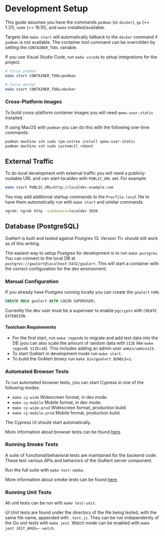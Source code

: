# Development Setup

This guide assumes you have the commands `podman` (or `docker`), `go` (>= 1.21), `node` (>= 16.10), and `make` installed/available.

Targets like `make start` will automatically fallback to the `docker` command if `podman` is not available. The container tool command can be overridden by setting the `CONTAINER_TOOL` variable.

If you use Visual Studio Code, run `make vscode` to setup integrations for the project.

```bash
# force podman
make start CONTAINER_TOOL=podman

# force docker
make start CONTAINER_TOOL=docker
```

### Cross-Platform Images

To build cross-platform container images you will need `qemu-user-static` installed.

If using MacOS with `podman` you can do this with the following one-time commands:

```sh
podman machine ssh sudo rpm-ostree install qemu-user-static
podman machine ssh sudo systemctl reboot
```

## External Traffic

To do local development with external traffic you will need a publicly-routable URL and can start localdev with `PUBLIC_URL` set. For example:

```bash
make start PUBLIC_URL=http://localdev.example.com
```

You may add additional startup commands to the `Procfile.local` file to have them automatically run with `make start` and similar commands.

```bash
ngrok: ngrok http -subdomain=localdev 3030
```

## Database (PostgreSQL)

GoAlert is built and tested against Postgres 13. Version 11+ should still work as of this writing.

The easiest way to setup Postgres for development is to run `make postgres`.
You can connect to the local DB at `postgres://goalert@localhost:5432/goalert`.
This will start a container with the correct configuration for the dev environment.

### Manual Configuration

If you already have Postgres running locally you can create the `goalert` role.

```sql
CREATE ROLE goalert WITH LOGIN SUPERUSER;
```

Currently the dev user must be a superuser to enable `pgcrypto` with `CREATE EXTENSION`.

#### Toolchain Requirements

- For the first start, run `make regendb` to migrate and add test data into the DB (you can also scale the amount of random data with `SIZE` like `make regendb SIZE=10`). This includes adding an admin user `admin/admin123`.
- To start GoAlert in development mode run `make start`.
- To build the GoAlert binary run `make bin/goalert BUNDLE=1`.

### Automated Browser Tests

To run automated browser tests, you can start Cypress in one of the following modes:

- `make cy-wide` Widescreen format, in dev mode.
- `make cy-mobile` Mobile format, in dev mode.
- `make cy-wide-prod` Widescreen format, production build.
- `make cy-mobile-prod` Mobile format, production build.

The Cypress UI should start automatically.

More information about browser tests can be found [here](../web/src/cypress/README.md).

### Running Smoke Tests

A suite of functional/behavioral tests are maintained for the backend code. These test various APIs and behaviors
of the GoAlert server component.

Run the full suite with `make test-smoke`.

More information about smoke tests can be found [here](../test/smoke/README.md).

### Running Unit Tests

All unit tests can be run with `make test-unit`.

UI Unit tests are found under the directory of the file being tested, with the same file name, appended with `.test.js`. They can be run independently of the Go unit tests with `make jest`. Watch mode can be enabled with `make jest JEST_ARGS=--watch`.
